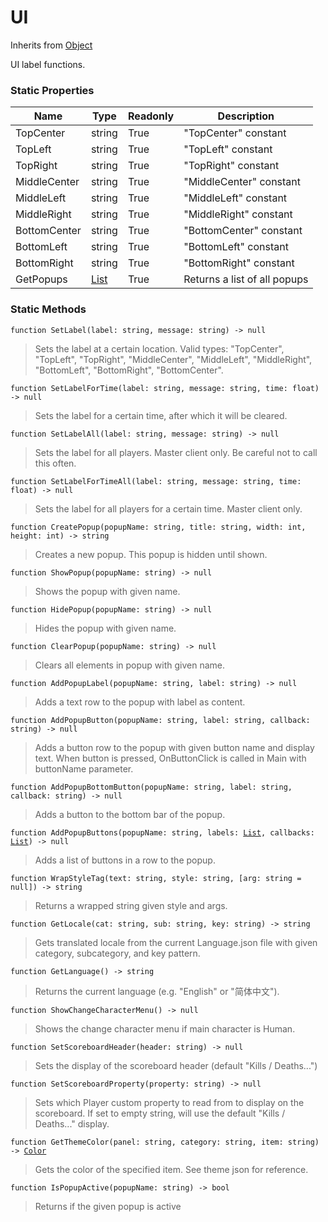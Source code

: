# UI
Inherits from [Object](../md/objects/Object.md)

UI label functions.

### Static Properties
|Name|Type|Readonly|Description|
|---|---|---|---|
|TopCenter|string|True|"TopCenter" constant|
|TopLeft|string|True|"TopLeft" constant|
|TopRight|string|True|"TopRight" constant|
|MiddleCenter|string|True|"MiddleCenter" constant|
|MiddleLeft|string|True|"MiddleLeft" constant|
|MiddleRight|string|True|"MiddleRight" constant|
|BottomCenter|string|True|"BottomCenter" constant|
|BottomLeft|string|True|"BottomLeft" constant|
|BottomRight|string|True|"BottomRight" constant|
|GetPopups|[List](../md/objects/List.md)|True|Returns a list of all popups|


### Static Methods
<pre class="language-typescript"><code class="lang-typescript">function SetLabel(label: string, message: string) -> null</code></pre>
> Sets the label at a certain location. Valid types: "TopCenter", "TopLeft", "TopRight", "MiddleCenter", "MiddleLeft", "MiddleRight", "BottomLeft", "BottomRight", "BottomCenter".

<pre class="language-typescript"><code class="lang-typescript">function SetLabelForTime(label: string, message: string, time: float) -> null</code></pre>
> Sets the label for a certain time, after which it will be cleared.

<pre class="language-typescript"><code class="lang-typescript">function SetLabelAll(label: string, message: string) -> null</code></pre>
> Sets the label for all players. Master client only. Be careful not to call this often.

<pre class="language-typescript"><code class="lang-typescript">function SetLabelForTimeAll(label: string, message: string, time: float) -> null</code></pre>
> Sets the label for all players for a certain time. Master client only.

<pre class="language-typescript"><code class="lang-typescript">function CreatePopup(popupName: string, title: string, width: int, height: int) -> string</code></pre>
> Creates a new popup. This popup is hidden until shown.

<pre class="language-typescript"><code class="lang-typescript">function ShowPopup(popupName: string) -> null</code></pre>
> Shows the popup with given name.

<pre class="language-typescript"><code class="lang-typescript">function HidePopup(popupName: string) -> null</code></pre>
> Hides the popup with given name.

<pre class="language-typescript"><code class="lang-typescript">function ClearPopup(popupName: string) -> null</code></pre>
> Clears all elements in popup with given name.

<pre class="language-typescript"><code class="lang-typescript">function AddPopupLabel(popupName: string, label: string) -> null</code></pre>
> Adds a text row to the popup with label as content.

<pre class="language-typescript"><code class="lang-typescript">function AddPopupButton(popupName: string, label: string, callback: string) -> null</code></pre>
> Adds a button row to the popup with given button name and display text. When button is pressed, OnButtonClick is called in Main with buttonName parameter.

<pre class="language-typescript"><code class="lang-typescript">function AddPopupBottomButton(popupName: string, label: string, callback: string) -> null</code></pre>
> Adds a button to the bottom bar of the popup.

<pre class="language-typescript"><code class="lang-typescript">function AddPopupButtons(popupName: string, labels: <a data-footnote-ref href="#user-content-fn-List">List</a>, callbacks: <a data-footnote-ref href="#user-content-fn-List">List</a>) -> null</code></pre>
> Adds a list of buttons in a row to the popup.

<pre class="language-typescript"><code class="lang-typescript">function WrapStyleTag(text: string, style: string, [arg: string = null]) -> string</code></pre>
> Returns a wrapped string given style and args.

<pre class="language-typescript"><code class="lang-typescript">function GetLocale(cat: string, sub: string, key: string) -> string</code></pre>
> Gets translated locale from the current Language.json file with given category, subcategory, and key pattern.

<pre class="language-typescript"><code class="lang-typescript">function GetLanguage() -> string</code></pre>
> Returns the current language (e.g. "English" or "简体中文").

<pre class="language-typescript"><code class="lang-typescript">function ShowChangeCharacterMenu() -> null</code></pre>
> Shows the change character menu if main character is Human.

<pre class="language-typescript"><code class="lang-typescript">function SetScoreboardHeader(header: string) -> null</code></pre>
> Sets the display of the scoreboard header (default "Kills / Deaths...")

<pre class="language-typescript"><code class="lang-typescript">function SetScoreboardProperty(property: string) -> null</code></pre>
> Sets which Player custom property to read from to display on the scoreboard. If set to empty string, will use the default "Kills / Deaths..." display.

<pre class="language-typescript"><code class="lang-typescript">function GetThemeColor(panel: string, category: string, item: string) -> <a data-footnote-ref href="#user-content-fn-Color">Color</a></code></pre>
> Gets the color of the specified item. See theme json for reference.

<pre class="language-typescript"><code class="lang-typescript">function IsPopupActive(popupName: string) -> bool</code></pre>
> Returns if the given popup is active


[^Camera]: [Camera](../md/static/Camera.md)
[^Character]: [Character](../md/objects/Character.md)
[^Collider]: [Collider](../md/objects/Collider.md)
[^Collision]: [Collision](../md/objects/Collision.md)
[^Color]: [Color](../md/objects/Color.md)
[^Convert]: [Convert](../md/static/Convert.md)
[^Cutscene]: [Cutscene](../md/static/Cutscene.md)
[^Dict]: [Dict](../md/objects/Dict.md)
[^Game]: [Game](../md/static/Game.md)
[^Human]: [Human](../md/objects/Human.md)
[^Input]: [Input](../md/static/Input.md)
[^Json]: [Json](../md/static/Json.md)
[^LineCastHitResult]: [LineCastHitResult](../md/objects/LineCastHitResult.md)
[^LineRenderer]: [LineRenderer](../md/objects/LineRenderer.md)
[^List]: [List](../md/objects/List.md)
[^Map]: [Map](../md/static/Map.md)
[^MapObject]: [MapObject](../md/objects/MapObject.md)
[^MapTargetable]: [MapTargetable](../md/objects/MapTargetable.md)
[^Math]: [Math](../md/static/Math.md)
[^Network]: [Network](../md/static/Network.md)
[^NetworkView]: [NetworkView](../md/objects/NetworkView.md)
[^PersistentData]: [PersistentData](../md/static/PersistentData.md)
[^Physics]: [Physics](../md/static/Physics.md)
[^Player]: [Player](../md/objects/Player.md)
[^Quaternion]: [Quaternion](../md/objects/Quaternion.md)
[^Random]: [Random](../md/objects/Random.md)
[^Range]: [Range](../md/objects/Range.md)
[^RoomData]: [RoomData](../md/static/RoomData.md)
[^Set]: [Set](../md/objects/Set.md)
[^Shifter]: [Shifter](../md/objects/Shifter.md)
[^String]: [String](../md/static/String.md)
[^Time]: [Time](../md/static/Time.md)
[^Titan]: [Titan](../md/objects/Titan.md)
[^Transform]: [Transform](../md/objects/Transform.md)
[^UI]: [UI](../md/static/UI.md)
[^Vector2]: [Vector2](../md/objects/Vector2.md)
[^Vector3]: [Vector3](../md/objects/Vector3.md)
[^Object]: [Object](../md/objects/Object.md)
[^Component]: [Component](../md/objects/Component.md)
